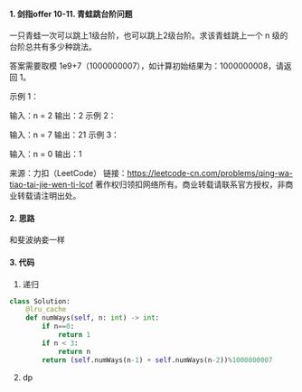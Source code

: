#### 1. 剑指offer 10-11. 青蛙跳台阶问题

一只青蛙一次可以跳上1级台阶，也可以跳上2级台阶。求该青蛙跳上一个 n 级的台阶总共有多少种跳法。

答案需要取模 1e9+7（1000000007），如计算初始结果为：1000000008，请返回 1。

示例 1：

输入：n = 2
输出：2
示例 2：

输入：n = 7
输出：21
示例 3：

输入：n = 0
输出：1

来源：力扣（LeetCode）
链接：https://leetcode-cn.com/problems/qing-wa-tiao-tai-jie-wen-ti-lcof
著作权归领扣网络所有。商业转载请联系官方授权，非商业转载请注明出处。

#### 2. 思路

和斐波纳妾一样

#### 3. 代码

1. 递归

```python
class Solution:
    @lru_cache
    def numWays(self, n: int) -> int:
        if n==0:
            return 1
        if n < 3:
            return n
        return (self.numWays(n-1) + self.numWays(n-2))%1000000007
```

2. dp

```python

```

